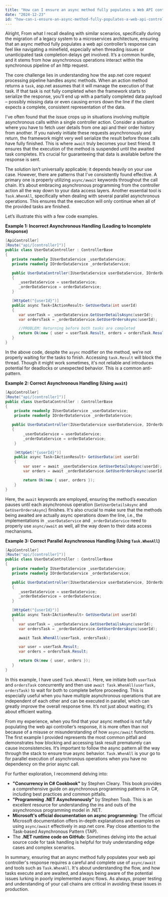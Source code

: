```yaml
---
title: "How can I ensure an async method fully populates a Web API controller's response?"
date: "2024-12-23"
id: "how-can-i-ensure-an-async-method-fully-populates-a-web-api-controllers-response"
---
```


Alright,  From what I recall dealing with similar scenarios, specifically during the migration of a legacy system to a microservices architecture, ensuring that an async method fully populates a web api controller’s response can feel like navigating a minefield, especially when threading issues or unanticipated task completion delays get involved. It’s a common hurdle, and it stems from how asynchronous operations interact within the synchronous pipeline of an http request.

The core challenge lies in understanding how the asp.net core request processing pipeline handles async methods. When an action method returns a `task`, asp.net assumes that it will manage the execution of that task. If that task is not fully completed when the framework starts to serialize the response, you’ll end up with a partially completed data payload – possibly missing data or even causing errors down the line if the client expects a complete, consistent representation of the data.

I've often found that the issue crops up in situations involving multiple asynchronous calls within a single controller action. Consider a situation where you have to fetch user details from one api and their order history from another. If you naively initiate these requests asynchronously and return, the framework might very well serialize the result before those calls have fully finished. This is where `await` truly becomes your best friend. It ensures that the execution of the method is suspended until the awaited task completes. It’s crucial for guaranteeing that data is available before the response is sent.

The solution isn’t universally applicable; it depends heavily on your use case. However, there are patterns that I've consistently found effective. A primary one is properly utilizing `async/await` keywords throughout the call chain. It’s about embracing asynchronous programming from the controller action all the way down to your data access layers. Another essential tool is `Task.WhenAll`, specifically when dealing with several parallel asynchronous operations. This ensures that the execution will only continue when all of the provided tasks are finished.

Let’s illustrate this with a few code examples.

**Example 1: Incorrect Asynchronous Handling (Leading to Incomplete Response)**

```csharp
[ApiController]
[Route("api/[controller]")]
public class UserDataController : ControllerBase
{
   private readonly IUserDataService _userDataService;
   private readonly IOrderDataService _orderDataService;

   public UserDataController(IUserDataService userDataService, IOrderDataService orderDataService)
   {
      _userDataService = userDataService;
      _orderDataService = orderDataService;
   }

   [HttpGet("{userId}")]
   public async Task<IActionResult> GetUserData(int userId)
   {
      var userTask = _userDataService.GetUserDetailsAsync(userId);
      var ordersTask = _orderDataService.GetUserOrdersAsync(userId);

      //PROBLEM: Returning before both tasks are completed
      return Ok(new { user = userTask.Result, orders = ordersTask.Result });
   }
}
```

In the above code, despite the `async` modifier on the method, we’re not properly waiting for the tasks to finish. Accessing `task.Result` will block the thread. Though it might work sometimes, it's not reliable and introduces potential for deadlocks or unexpected behavior. This is a common anti-pattern.

**Example 2: Correct Asynchronous Handling (Using `await`)**

```csharp
[ApiController]
[Route("api/[controller]")]
public class UserDataController : ControllerBase
{
    private readonly IUserDataService _userDataService;
    private readonly IOrderDataService _orderDataService;

   public UserDataController(IUserDataService userDataService, IOrderDataService orderDataService)
   {
        _userDataService = userDataService;
        _orderDataService = orderDataService;
    }

    [HttpGet("{userId}")]
    public async Task<IActionResult> GetUserData(int userId)
    {
        var user = await _userDataService.GetUserDetailsAsync(userId);
        var orders = await _orderDataService.GetUserOrdersAsync(userId);

        return Ok(new { user, orders });
    }
}
```

Here, the `await` keywords are employed, ensuring the method’s execution pauses until each asynchronous operation (`GetUserDetailsAsync` and `GetUserOrdersAsync`) finishes. It's also crucial to make sure that the methods being awaited are actually async operations down the line, i.e., the implementations in `_userDataService` and `_orderDataService` need to properly use `async/await` as well, all the way down to their data access mechanisms.

**Example 3: Correct Parallel Asynchronous Handling (Using `Task.WhenAll`)**

```csharp
[ApiController]
[Route("api/[controller]")]
public class UserDataController : ControllerBase
{
   private readonly IUserDataService _userDataService;
   private readonly IOrderDataService _orderDataService;

   public UserDataController(IUserDataService userDataService, IOrderDataService orderDataService)
   {
      _userDataService = userDataService;
      _orderDataService = orderDataService;
   }

   [HttpGet("{userId}")]
   public async Task<IActionResult> GetUserData(int userId)
   {
      var userTask = _userDataService.GetUserDetailsAsync(userId);
      var ordersTask = _orderDataService.GetUserOrdersAsync(userId);

      await Task.WhenAll(userTask, ordersTask);

      var user = userTask.Result;
      var orders = ordersTask.Result;

      return Ok(new { user, orders });
   }
}
```
In this example, I have used `Task.WhenAll`. Here, we initiate both `userTask` and `ordersTask` concurrently and then use `await Task.WhenAll(userTask, ordersTask)` to wait for both to complete before proceeding. This is especially useful when you have multiple asynchronous operations that are independent of each other and can be executed in parallel, which can greatly improve the overall response time. It’s not just about waiting; it’s about efficient waiting.

From my experience, when you find that your async method is not fully populating the web api controller’s response, it is more often than not because of a misuse or misunderstanding of how `async/await` functions. The first example I provided represents the most common pitfall and demonstrates how blocking and accessing task result prematurely can cause inconsistencies. It’s important to follow the async pattern all the way through the stack to ensure true async behavior. `Task.WhenAll` is your go to for parallel execution of asynchronous operations when you have no dependency on the prior async call.

For further exploration, I recommend delving into:

*   **"Concurrency in C# Cookbook"** by Stephen Cleary. This book provides a comprehensive guide on asynchronous programming patterns in C#, including best practices and common pitfalls.
*   **"Programming .NET Asynchronously"** by Stephen Toub. This is an excellent resource for understanding the ins and outs of the asynchronous programming model in .NET.
*   **Microsoft's official documentation on async programming:** The official Microsoft documentation offers in-depth explanations and examples on using `async/await` effectively in asp.net core. Pay close attention to the Task-based Asynchronous Pattern (TAP).
*   The **.NET runtime code on GitHub:** Sometimes delving into the actual source code for task handling is helpful for truly understanding edge cases and complex scenarios.

In summary, ensuring that an async method fully populates your web api controller's response requires a careful and complete use of `async/await` and tools such as `Task.WhenAll`. It's about understanding the flow, and how tasks execute and are awaited, and always being aware of the potential issues lurking in poorly implemented async flows. As always, proper testing and understanding of your call chains are critical in avoiding these issues in production.
